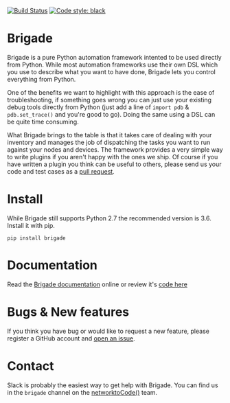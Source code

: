 [![Build Status](https://travis-ci.org/brigade-automation/brigade.svg?branch=master)](https://travis-ci.org/brigade-automation/brigade) [![Code style: black](https://img.shields.io/badge/code%20style-black-000000.svg)](https://github.com/ambv/black)


Brigade
=======
Brigade is a pure Python automation framework intented to be used directly from Python. While most automation frameworks use their own DSL which you use to describe what you want to have done, Brigade lets you control everything from Python.

One of the benefits we want to highlight with this approach is the ease of troubleshooting, if something goes wrong you can just use your existing debug tools directly from Python (just add a line of `import pdb` & `pdb.set_trace()` and you're good to go). Doing the same using a DSL can be quite time consuming.

What Brigade brings to the table is that it takes care of dealing with your inventory and manages the job of dispatching the tasks you want to run against your nodes and devices. The framework provides a very simple way to write plugins if you aren't happy with the ones we ship. Of course if you have written a plugin you think can be useful to others, please send us your code and test cases as a [pull request](https://github.com/brigade-automation/brigade/pulls).


Install
=======

While Brigade still supports Python 2.7 the recommended version is 3.6. Install it with pip.

```
pip install brigade
```

Documentation
=============

Read the [Brigade documentation](https://brigade.readthedocs.io/en/latest/) online or review it's [code here](https://github.com/brigade-automation/brigade/tree/develop/docs)


Bugs & New features
===================

If you think you have bug or would like to request a new feature, please register a GitHub account and [open an issue](https://github.com/brigade-automation/brigade/issues).


Contact
=======

Slack is probably the easiest way to get help with Brigade. You can find us in the `brigade` channel on the [networktoCode()](https://networktocode.herokuapp.com/) team.
